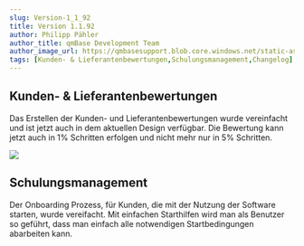 ```yaml
---
slug: Version-1_1_92
title: Version 1.1.92
author: Philipp Pähler
author_title: qmBase Development Team
author_image_url: https://qmbasesupport.blob.core.windows.net/static-assets/img/persons/paehler_round.png
tags: [Kunden- & Lieferantenbewertungen,Schulungsmanagement,Changelog]
---
```

## Kunden- & Lieferantenbewertungen

Das Erstellen der Kunden- und Lieferantenbewertungen wurde vereinfacht und ist jetzt auch in dem aktuellen Design verfügbar. Die Bewertung kann jetzt auch in 1% Schritten erfolgen und nicht mehr nur in 5% Schritten.

![](https://caqadmin.blob.core.windows.net/releasenotes/77-images/mceclip0.png)

## Schulungsmanagement

Der Onboarding Prozess, für Kunden, die mit der Nutzung der Software starten, wurde vereifacht. Mit einfachen Starthilfen wird man als Benutzer so geführt, dass man einfach alle notwendigen Startbedingungen abarbeiten kann.